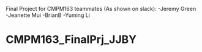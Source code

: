 Final Project for CMPM163
teammates (As shown on slack):
-Jeremy Green
-Jeanette Mui
-BrianB
-Yuming Li

# CMPM163_FinalPrj_JJBY
